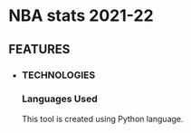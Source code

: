 # **NBA stats 2021-22** 

## **FEATURES**

- ### **TECHNOLOGIES**

  ### **Languages Used**
  This tool is created using Python language.

